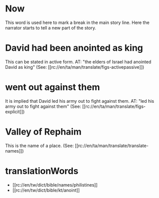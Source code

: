 # Now

This word is used here to mark a break in the main story line. Here the narrator starts to tell a new part of the story.

# David had been anointed as king

This can be stated in active form. AT: "the elders of Israel had anointed David as king" (See: [[rc://en/ta/man/translate/figs-activepassive]])

# went out against them

It is implied that David led his army out to fight against them. AT: "led his army out to fight against them" (See: [[rc://en/ta/man/translate/figs-explicit]])

# Valley of Rephaim

This is the name of a place. (See: [[rc://en/ta/man/translate/translate-names]])

# translationWords

* [[rc://en/tw/dict/bible/names/philistines]]
* [[rc://en/tw/dict/bible/kt/anoint]]